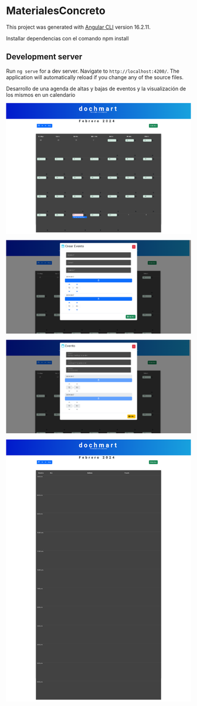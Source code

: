 # MaterialesConcreto

This project was generated with [Angular CLI](https://github.com/angular/angular-cli) version 16.2.11.

Installar dependencias con el comando npm install 

## Development server

Run `ng serve` for a dev server. Navigate to `http://localhost:4200/`. The application will automatically reload if you change any of the source files.

Desarrollo de una agenda de altas y bajas de eventos y la visualización de los mismos en un calendario 


![alt text](https://github.com/Rodrigo8085/materialesConcretoDochMart/blob/master/src/assets/img/screencapture-localhost-4200-2024-02-29-00_24_06.png?raw=true)

![alt text](https://github.com/Rodrigo8085/materialesConcretoDochMart/blob/master/src/assets/img/screencapture-localhost-4200-2024-02-29-00_24_47.png?raw=true)

![alt text](https://github.com/Rodrigo8085/materialesConcretoDochMart/blob/master/src/assets/img/screencapture-localhost-4200-2024-02-29-00_24_37.png?raw=true)

![alt text](https://github.com/Rodrigo8085/materialesConcretoDochMart/blob/master/src/assets/img/screencapture-localhost-4200-lista-2024-02-29-00_24_22.png?raw=true)
